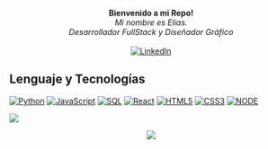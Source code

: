 <!--
**EliasG1140/EliasG1140** is a ✨ _special_ ✨ repository because its `README.md` (this file) appears on your GitHub profile.

Here are some ideas to get you started:

- 🔭 I’m currently working on ...
- 🌱 I’m currently learning ...
- 👯 I’m looking to collaborate on ...
- 🤔 I’m looking for help with ...
- 💬 Ask me about ...
- 📫 How to reach me: ...
- 😄 Pronouns: ...
- ⚡ Fun fact: ...
-->

<p align="center">
  <b>Bienvenido a mi Repo!</b><br>
  <i>
    Mi nombre es Elias.<br>
    Desarrollador FullStack y Diseñador Gráfico<br>
  </i><br>
  <a href="https://www.linkedin.com/in/eliasg1140">
    <img src="https://img.shields.io/badge/LinkedIn-blue?style=flat-square&logo=linkedin" alt="LinkedIn">
  </a>
</p>

## Lenguaje y Tecnologías
[![Python](https://img.shields.io/badge/python-black?style=for-the-badge&logo=python)](https://github.com/EliasG1140)
[![JavaScript](https://img.shields.io/badge/javascript-black?style=for-the-badge&logo=javascript)](https://github.com/EliasG1140)
[![SQL](https://img.shields.io/badge/sql-black?style=for-the-badge&logo=mysql)](https://github.com/EliasG1140)
[![React](https://img.shields.io/badge/react-black?style=for-the-badge&logo=react)](https://github.com/EliasG1140)
[![HTML5](https://img.shields.io/badge/html5-black?style=for-the-badge&logo=html5)](https://github.com/EliasG1140)
[![CSS3](https://img.shields.io/badge/css3-black?style=for-the-badge&logo=css3)](https://github.com/EliasG1140)
[![NODE](https://img.shields.io/badge/node.js-black?style=for-the-badge&logo=node.js)](https://github.com/EliasG1140)

  <a href="https://github.com/EliasG1140">
    <img src="https://github-readme-stats.vercel.app/api/top-langs/?username=EliasG1140&langs_count=10&exclude_repo=&hide=jupyter%20notebook,vim%20script,cmake,makefile,batchfile,emacs%20lisp,css,html&layout=default&card_width=699&hide_border=true&theme=transparent" />
  </a>
  
  <p align="center">
  <a href="https://github.com/EliasG1140">
    <img src="https://komarev.com/ghpvc/?username=EliasG1140&color=blue&style=flat)" />
  </a>
</p>
